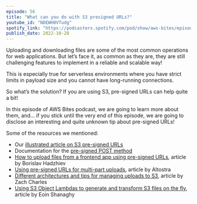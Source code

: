 ```yaml
---
episode: 56
title: "What can you do with S3 presigned URLs?"
youtube_id: "NDEWH0VTudg"
spotify_link: "https://podcasters.spotify.com/pod/show/aws-bites/episodes/56--What-can-you-do-with-S3-presigned-URLs-e1pqbac"
publish_date: 2022-10-28
---
```


Uploading and downloading files are some of the most common operations for web applications. But let’s face it, as common as they are, they are still challenging features to implement in a reliable and scalable way!

This is especially true for serverless environments where you have strict limits in payload size and you cannot have long-running connections.

So what’s the solution? If you are using S3, pre-signed URLs can help quite a bit! 

In this episode of AWS Bites podcast, we are going to learn more about them, and… if you stick until the very end of this episode, we are going to disclose an interesting and quite unknown tip about pre-signed URLs!


Some of the resources we mentioned:

- Our [illustrated article on S3 pre-signed URLs](https://fourtheorem.com/the-illustrated-guide-to-s3-pre-signed-urls/)
- Documentation for the [pre-signed POST method](https://docs.aws.amazon.com/AmazonS3/latest/API/RESTObjectPOST.html)
- [How to upload files from a frontend app using pre-signed URLs](https://bobbyhadz.com/blog/aws-s3-presigned-url-react), article by Borislav Hadzhiev
- [Using pre-signed URLs for multi-part uploads](https://www.altostra.com/blog/multipart-uploads-with-s3-presigned-url), article by Altostra 
- [Different architectures and tips for managing uploads to S3](https://zaccharles.medium.com/s3-uploads-proxies-vs-presigned-urls-vs-presigned-posts-9661e2b37932), article by Zach Charles
- [Using S3 Object Lambdas to generate and transform S3 files on the fly](https://eoins.medium.com/using-s3-object-lambdas-to-generate-and-transform-on-the-fly-874b0f27fb84), article by Eoin Shanaghy 
